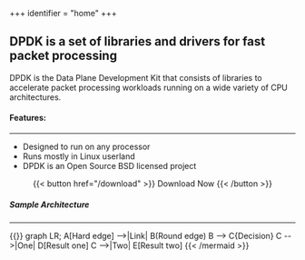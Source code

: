 +++
identifier = "home"
+++

<section class="main-hero">
  <h2>DPDK is a set of libraries and drivers for fast packet processing</h2>
  <p class="tagline">
    DPDK is the Data Plane Development Kit that consists of libraries to accelerate packet processing workloads running on a wide variety of CPU architectures.
  </p>
</section>

#### Features:
---
- Designed to run on any processor
- Runs mostly in Linux userland
- DPDK is an Open Source BSD licensed project

<center>{{< button href="/download" >}} Download Now {{< /button >}}
</center>

##### Sample Architecture
----

{{<mermaid align="center">}}
graph LR;
    A[Hard edge] -->|Link| B(Round edge)
    B --> C{Decision}
    C -->|One| D[Result one]
    C -->|Two| E[Result two]
{{< /mermaid >}}

